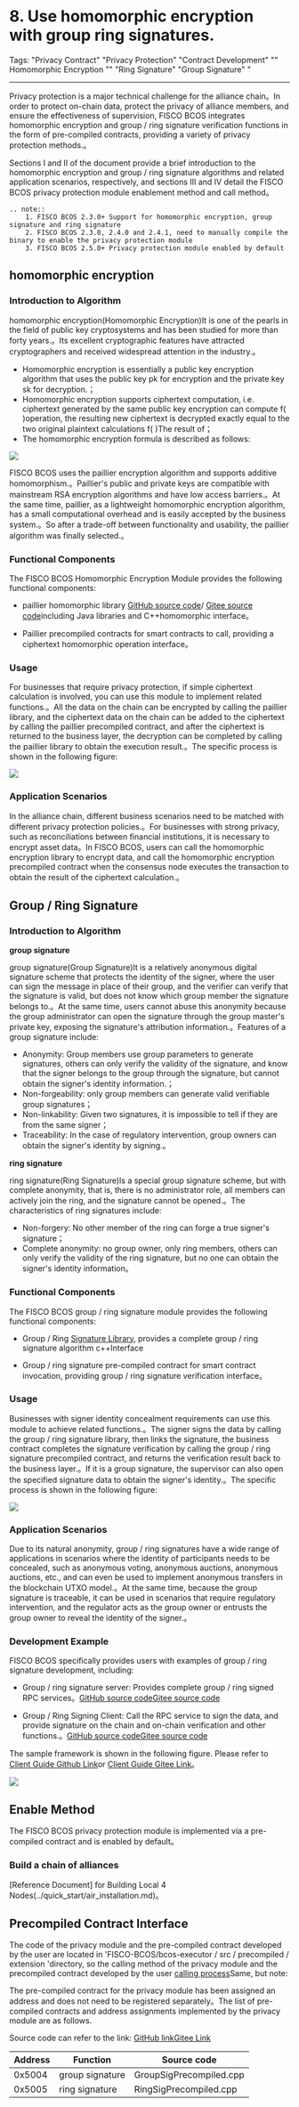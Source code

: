 # 8. Use homomorphic encryption with group ring signatures.

Tags: "Privacy Contract" "Privacy Protection" "Contract Development" "" Homomorphic Encryption "" "Ring Signature" "Group Signature" "

----
Privacy protection is a major technical challenge for the alliance chain。In order to protect on-chain data, protect the privacy of alliance members, and ensure the effectiveness of supervision, FISCO BCOS integrates homomorphic encryption and group / ring signature verification functions in the form of pre-compiled contracts, providing a variety of privacy protection methods.。

Sections I and II of the document provide a brief introduction to the homomorphic encryption and group / ring signature algorithms and related application scenarios, respectively, and sections III and IV detail the FISCO BCOS privacy protection module enablement method and call method。


```eval_rst
.. note::
    1. FISCO BCOS 2.3.0+ Support for homomorphic encryption, group signature and ring signature
    2. FISCO BCOS 2.3.0, 2.4.0 and 2.4.1, need to manually compile the binary to enable the privacy protection module
    3. FISCO BCOS 2.5.0+ Privacy protection module enabled by default
```

## homomorphic encryption

### Introduction to Algorithm

homomorphic encryption(Homomorphic Encryption)It is one of the pearls in the field of public key cryptosystems and has been studied for more than forty years.。Its excellent cryptographic features have attracted cryptographers and received widespread attention in the industry.。

- Homomorphic encryption is essentially a public key encryption algorithm that uses the public key pk for encryption and the private key sk for decryption.；
- Homomorphic encryption supports ciphertext computation, i.e. ciphertext generated by the same public key encryption can compute f( )operation, the resulting new ciphertext is decrypted exactly equal to the two original plaintext calculations f( )The result of；
- The homomorphic encryption formula is described as follows:

![](../../images/privacy/formula.jpg)

FISCO BCOS uses the paillier encryption algorithm and supports additive homomorphism.。Paillier's public and private keys are compatible with mainstream RSA encryption algorithms and have low access barriers.。At the same time, paillier, as a lightweight homomorphic encryption algorithm, has a small computational overhead and is easily accepted by the business system.。So after a trade-off between functionality and usability, the paillier algorithm was finally selected.。


### Functional Components

The FISCO BCOS Homomorphic Encryption Module provides the following functional components:

- paillier homomorphic library [GitHub source code](https://github.com/FISCO-BCOS/paillier-lib)/ [Gitee source code](https://gitee.com/FISCO-BCOS/paillier-lib)including Java libraries and C++homomorphic interface。

- Paillier precompiled contracts for smart contracts to call, providing a ciphertext homomorphic operation interface。

### Usage

For businesses that require privacy protection, if simple ciphertext calculation is involved, you can use this module to implement related functions.。All the data on the chain can be encrypted by calling the paillier library, and the ciphertext data on the chain can be added to the ciphertext by calling the paillier precompiled contract, and after the ciphertext is returned to the business layer, the decryption can be completed by calling the paillier library to obtain the execution result.。The specific process is shown in the following figure:

![](../../images/privacy/paillier.jpg)

### Application Scenarios

In the alliance chain, different business scenarios need to be matched with different privacy protection policies.。For businesses with strong privacy, such as reconciliations between financial institutions, it is necessary to encrypt asset data。In FISCO BCOS, users can call the homomorphic encryption library to encrypt data, and call the homomorphic encryption precompiled contract when the consensus node executes the transaction to obtain the result of the ciphertext calculation.。


## Group / Ring Signature

### Introduction to Algorithm

**group signature**

group signature(Group Signature)It is a relatively anonymous digital signature scheme that protects the identity of the signer, where the user can sign the message in place of their group, and the verifier can verify that the signature is valid, but does not know which group member the signature belongs to.。At the same time, users cannot abuse this anonymity because the group administrator can open the signature through the group master's private key, exposing the signature's attribution information.。Features of a group signature include:

- Anonymity: Group members use group parameters to generate signatures, others can only verify the validity of the signature, and know that the signer belongs to the group through the signature, but cannot obtain the signer's identity information.；
- Non-forgeability: only group members can generate valid verifiable group signatures；
- Non-linkability: Given two signatures, it is impossible to tell if they are from the same signer；
- Traceability: In the case of regulatory intervention, group owners can obtain the signer's identity by signing.。

**ring signature**

ring signature(Ring Signature)Is a special group signature scheme, but with complete anonymity, that is, there is no administrator role, all members can actively join the ring, and the signature cannot be opened.。The characteristics of ring signatures include:

- Non-forgery: No other member of the ring can forge a true signer's signature；
- Complete anonymity: no group owner, only ring members, others can only verify the validity of the ring signature, but no one can obtain the signer's identity information。

### Functional Components

The FISCO BCOS group / ring signature module provides the following functional components:

- Group / Ring [Signature Library](https://github.com/FISCO-BCOS/group-signature-lib), provides a complete group / ring signature algorithm c++Interface

- Group / ring signature pre-compiled contract for smart contract invocation, providing group / ring signature verification interface。

### Usage

Businesses with signer identity concealment requirements can use this module to achieve related functions.。The signer signs the data by calling the group / ring signature library, then links the signature, the business contract completes the signature verification by calling the group / ring signature precompiled contract, and returns the verification result back to the business layer.。If it is a group signature, the supervisor can also open the specified signature data to obtain the signer's identity.。The specific process is shown in the following figure:

![](../../images/privacy/group_sig.jpg)

### Application Scenarios

Due to its natural anonymity, group / ring signatures have a wide range of applications in scenarios where the identity of participants needs to be concealed, such as anonymous voting, anonymous auctions, anonymous auctions, etc., and can even be used to implement anonymous transfers in the blockchain UTXO model.。At the same time, because the group signature is traceable, it can be used in scenarios that require regulatory intervention, and the regulator acts as the group owner or entrusts the group owner to reveal the identity of the signer.。

### Development Example

FISCO BCOS specifically provides users with examples of group / ring signature development, including:

- Group / ring signature server: Provides complete group / ring signed RPC services。[GitHub source code](https://github.com/FISCO-BCOS/group-signature-server)[Gitee source code](https://gitee.com/FISCO-BCOS/group-signature-server)

- Group / Ring Signing Client: Call the RPC service to sign the data, and provide signature on the chain and on-chain verification and other functions.。[GitHub source code](https://github.com/FISCO-BCOS/group-signature-client/tree/master-2.0)[Gitee source code](https://gitee.com/FISCO-BCOS/group-signature-client/tree/master-2.0)

The sample framework is shown in the following figure. Please refer to [Client Guide Github Link](https://github.com/FISCO-BCOS/group-signature-client/tree/master-2.0)or [Client Guide Gitee Link](https://gitee.com/FISCO-BCOS/group-signature-client/tree/master-2.0)。

![](../../images/privacy/demo.jpg)

## Enable Method

The FISCO BCOS privacy protection module is implemented via a pre-compiled contract and is enabled by default。

### Build a chain of alliances

[Reference Document] for Building Local 4 Nodes(../quick_start/air_installation.md)。

## Precompiled Contract Interface

The code of the privacy module and the pre-compiled contract developed by the user are located in 'FISCO-BCOS/bcos-executor / src / precompiled / extension 'directory, so the calling method of the privacy module and the precompiled contract developed by the user [calling process](https://fisco-bcos-documentation.readthedocs.io/zh_CN/latest/docs/manual/smart_contract.html#id12)Same, but note:

The pre-compiled contract for the privacy module has been assigned an address and does not need to be registered separately。The list of pre-compiled contracts and address assignments implemented by the privacy module are as follows.

Source code can refer to the link: [GitHub link](https://github.com/FISCO-BCOS/FISCO-BCOS/tree/master/bcos-executor/src/precompiled/extension)[Gitee Link](https://gitee.com/FISCO-BCOS/FISCO-BCOS/tree/master/bcos-executor/src/precompiled/extension)

   | Address| Function| Source code|
   | ------ | ---------- | ------------------------------------------------------------ |
   | 0x5004 | group signature| GroupSigPrecompiled.cpp                                      |
   | 0x5005 | ring signature| RingSigPrecompiled.cpp                                       |
